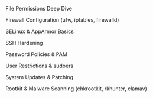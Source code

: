 File Permissions Deep Dive

Firewall Configuration (ufw, iptables, firewalld)

SELinux & AppArmor Basics

SSH Hardening

Password Policies & PAM

User Restrictions & sudoers

System Updates & Patching

Rootkit & Malware Scanning (chkrootkit, rkhunter, clamav)
